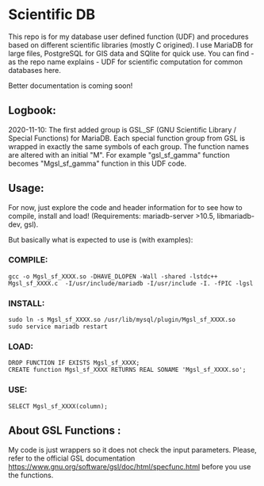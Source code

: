 # Scientific DB
This repo is for my database user defined function (UDF) and procedures based on different scientific libraries (mostly C origined). I use MariaDB for large files, PostgreSQL for GIS data and SQlite for quick use. You can find - as the repo name explains - UDF for scientific computation for common databases here. 

Better documentation is coming soon!

## Logbook:
2020-11-10: The first added group is GSL_SF (GNU Scientific Library / Special Functions) for MariaDB. Each special function group from GSL is wrapped in exactly the same symbols of each group. The function names are altered with an initial "M". For example "gsl_sf_gamma" function becomes "Mgsl_sf_gamma" function in this UDF code. 

## Usage: 
For now, just explore the code and header information for to see how to compile, install and load! (Requirements: mariadb-server >10.5, libmariadb-dev, gsl).

But basically what is expected to use is (with examples):
### COMPILE:
    gcc -o Mgsl_sf_XXXX.so -DHAVE_DLOPEN -Wall -shared -lstdc++  Mgsl_sf_XXXX.c  -I/usr/include/mariadb -I/usr/include -I. -fPIC -lgsl
### INSTALL:
    sudo ln -s Mgsl_sf_XXXX.so /usr/lib/mysql/plugin/Mgsl_sf_XXXX.so
    sudo service mariadb restart
### LOAD:
    DROP FUNCTION IF EXISTS Mgsl_sf_XXXX;
    CREATE function Mgsl_sf_XXXX RETURNS REAL SONAME 'Mgsl_sf_XXXX.so';  
### USE:
    SELECT Mgsl_sf_XXXX(column);

 
## About GSL Functions : 
My code is just wrappers so it does not check the input parameters. Please, refer to the official GSL documentation https://www.gnu.org/software/gsl/doc/html/specfunc.html before you use the functions.



